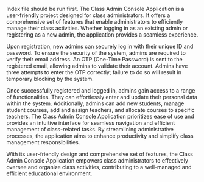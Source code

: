 Index file should be run first.
The Class Admin Console Application is a user-friendly project designed for class administrators. It offers a comprehensive set of features that enable administrators to efficiently manage their class activities. Whether logging in as an existing admin or registering as a new admin, the application provides a seamless experience.

Upon registration, new admins can securely log in with their unique ID and password. To ensure the security of the system, admins are required to verify their email address. An OTP (One-Time Password) is sent to the registered email, allowing admins to validate their account. Admins have three attempts to enter the OTP correctly; failure to do so will result in temporary blocking by the system.

Once successfully registered and logged in, admins gain access to a range of functionalities. They can effortlessly enter and update their personal data within the system. Additionally, admins can add new students, manage student courses, add and assign teachers, and allocate courses to specific teachers.
The Class Admin Console Application prioritizes ease of use and provides an intuitive interface for seamless navigation and efficient management of class-related tasks. By streamlining administrative processes, the application aims to enhance productivity and simplify class management responsibilities.

With its user-friendly design and comprehensive set of features, the Class Admin Console Application empowers class administrators to effectively oversee and organize class activities, contributing to a well-managed and efficient educational environment.
